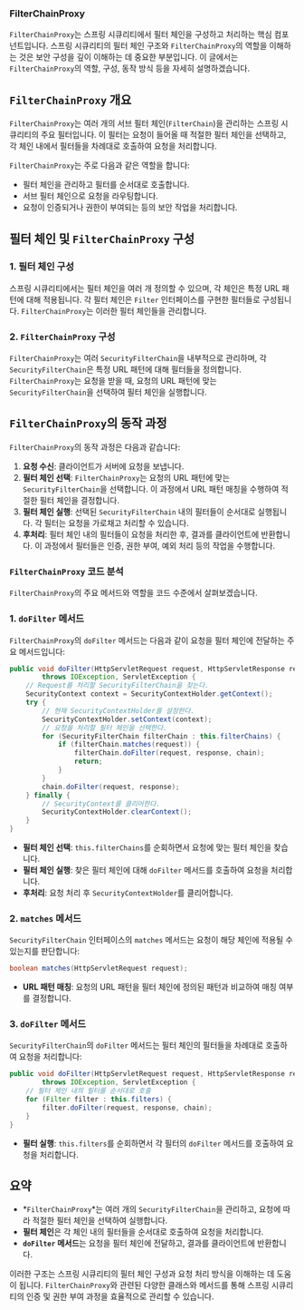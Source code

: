 ### FilterChainProxy
`FilterChainProxy`는 스프링 시큐리티에서 필터 체인을 구성하고 처리하는 핵심 컴포넌트입니다. 스프링 시큐리티의 필터 체인 구조와 `FilterChainProxy`의 역할을 이해하는 것은 보안 구성을 깊이 이해하는 데 중요한 부분입니다. 이 글에서는 `FilterChainProxy`의 역할, 구성, 동작 방식 등을 자세히 설명하겠습니다.

## `FilterChainProxy` 개요

`FilterChainProxy`는 여러 개의 서브 필터 체인(`FilterChain`)을 관리하는 스프링 시큐리티의 주요 필터입니다. 이 필터는 요청이 들어올 때 적절한 필터 체인을 선택하고, 각 체인 내에서 필터들을 차례대로 호출하여 요청을 처리합니다.

`FilterChainProxy`는 주로 다음과 같은 역할을 합니다:

- 필터 체인을 관리하고 필터를 순서대로 호출합니다.
- 서브 필터 체인으로 요청을 라우팅합니다.
- 요청이 인증되거나 권한이 부여되는 등의 보안 작업을 처리합니다.

## 필터 체인 및 `FilterChainProxy` 구성

### 1. 필터 체인 구성

스프링 시큐리티에서는 필터 체인을 여러 개 정의할 수 있으며, 각 체인은 특정 URL 패턴에 대해 적용됩니다. 각 필터 체인은 `Filter` 인터페이스를 구현한 필터들로 구성됩니다. `FilterChainProxy`는 이러한 필터 체인들을 관리합니다.

### 2. `FilterChainProxy` 구성

`FilterChainProxy`는 여러 `SecurityFilterChain`을 내부적으로 관리하며, 각 `SecurityFilterChain`은 특정 URL 패턴에 대해 필터들을 정의합니다. `FilterChainProxy`는 요청을 받을 때, 요청의 URL 패턴에 맞는 `SecurityFilterChain`을 선택하여 필터 체인을 실행합니다.

## `FilterChainProxy`의 동작 과정

`FilterChainProxy`의 동작 과정은 다음과 같습니다:

1. **요청 수신**:
   클라이언트가 서버에 요청을 보냅니다.
2. **필터 체인 선택**:
   `FilterChainProxy`는 요청의 URL 패턴에 맞는 `SecurityFilterChain`을 선택합니다. 이 과정에서 URL 패턴 매칭을 수행하여 적절한 필터 체인을 결정합니다.
3. **필터 체인 실행**:
   선택된 `SecurityFilterChain` 내의 필터들이 순서대로 실행됩니다. 각 필터는 요청을 가로채고 처리할 수 있습니다.
4. **후처리**:
   필터 체인 내의 필터들이 요청을 처리한 후, 결과를 클라이언트에 반환합니다. 이 과정에서 필터들은 인증, 권한 부여, 예외 처리 등의 작업을 수행합니다.

### `FilterChainProxy` 코드 분석

`FilterChainProxy`의 주요 메서드와 역할을 코드 수준에서 살펴보겠습니다.

### 1. `doFilter` 메서드

`FilterChainProxy`의 `doFilter` 메서드는 다음과 같이 요청을 필터 체인에 전달하는 주요 메서드입니다:

```java
public void doFilter(HttpServletRequest request, HttpServletResponse response, FilterChain chain)
        throws IOException, ServletException {
    // Request를 처리할 SecurityFilterChain을 찾는다.
    SecurityContext context = SecurityContextHolder.getContext();
    try {
        // 현재 SecurityContextHolder를 설정한다.
        SecurityContextHolder.setContext(context);
        // 요청을 처리할 필터 체인을 선택한다.
        for (SecurityFilterChain filterChain : this.filterChains) {
            if (filterChain.matches(request)) {
                filterChain.doFilter(request, response, chain);
                return;
            }
        }
        chain.doFilter(request, response);
    } finally {
        // SecurityContext를 클리어한다.
        SecurityContextHolder.clearContext();
    }
}

```

- **필터 체인 선택**: `this.filterChains`를 순회하면서 요청에 맞는 필터 체인을 찾습니다.
- **필터 체인 실행**: 찾은 필터 체인에 대해 `doFilter` 메서드를 호출하여 요청을 처리합니다.
- **후처리**: 요청 처리 후 `SecurityContextHolder`를 클리어합니다.

### 2. `matches` 메서드

`SecurityFilterChain` 인터페이스의 `matches` 메서드는 요청이 해당 체인에 적용될 수 있는지를 판단합니다:

```java
boolean matches(HttpServletRequest request);

```

- **URL 패턴 매칭**: 요청의 URL 패턴을 필터 체인에 정의된 패턴과 비교하여 매칭 여부를 결정합니다.

### 3. `doFilter` 메서드

`SecurityFilterChain`의 `doFilter` 메서드는 필터 체인의 필터들을 차례대로 호출하여 요청을 처리합니다:

```java
public void doFilter(HttpServletRequest request, HttpServletResponse response, FilterChain chain)
        throws IOException, ServletException {
    // 필터 체인 내의 필터를 순서대로 호출
    for (Filter filter : this.filters) {
        filter.doFilter(request, response, chain);
    }
}

```

- **필터 실행**: `this.filters`를 순회하면서 각 필터의 `doFilter` 메서드를 호출하여 요청을 처리합니다.

## 요약

- *`FilterChainProxy`*는 여러 개의 `SecurityFilterChain`을 관리하고, 요청에 따라 적절한 필터 체인을 선택하여 실행합니다.
- **필터 체인**은 각 체인 내의 필터들을 순서대로 호출하여 요청을 처리합니다.
- **`doFilter` 메서드**는 요청을 필터 체인에 전달하고, 결과를 클라이언트에 반환합니다.

이러한 구조는 스프링 시큐리티의 필터 체인 구성과 요청 처리 방식을 이해하는 데 도움이 됩니다. `FilterChainProxy`와 관련된 다양한 클래스와 메서드를 통해 스프링 시큐리티의 인증 및 권한 부여 과정을 효율적으로 관리할 수 있습니다.